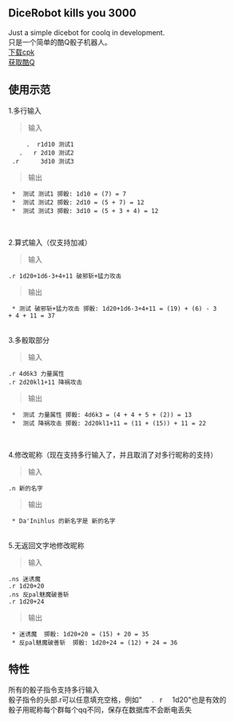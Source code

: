 DiceRobot kills you 3000
-----
Just a simple dicebot for coolq in development.<br> 
只是一个简单的酷Q骰子机器人。<br> 
[下载cpk](https://github.com/decterous/CoolQDicebot/releases/latest)<br> 
[获取酷Q](https://cqp.cc/)<br> 

使用示范
-----

1.多行输入<br>
>输入

<pre><code>     .  r1d10 测试1
   .   r 2d10 测试2
 .r      3d10 测试3</code></pre>
>输出

<pre><code> *  测试 测试1 掷骰: 1d10 = (7) = 7 
 *  测试 测试2 掷骰: 2d10 = (5 + 7) = 12
 *  测试 测试3 掷骰: 3d10 = (5 + 3 + 4) = 12 </code></pre>
<br> 

2.算式输入（仅支持加减）<br> 
>输入

<code>.r 1d20+1d6-3+4+11 破邪斩+猛力攻击</code><br>
>输出

<code> *  测试 破邪斩+猛力攻击 掷骰: 1d20+1d6-3+4+11 = (19) + (6) - 3 + 4 + 11 = 37</code><br> 
<br> 

3.多骰取部分<br> 
>输入

<pre><code>.r 4d6k3 力量属性
.r 2d20kl1+11 降祸攻击</code></pre>
>输出

<pre><code> *  测试 力量属性 掷骰: 4d6k3 = (4 + 4 + 5 + (2)) = 13
 *  测试 降祸攻击 掷骰: 2d20kl1+11 = (11 + (15)) + 11 = 22</code></pre>
<br> 

4.修改昵称（现在支持多行输入了，并且取消了对多行昵称的支持）<br> 
>输入

<code>.n 新的名字</code><br>
>输出

<code> * Da'Inihlus 的新名字是  新的名字</code><br> 
<br> 

5.无返回文字地修改昵称<br> 
>输入

<pre><code>.ns 迷诱魔
.r 1d20+20
.ns 反pal魅魔破善斩
.r 1d20+24</code></pre> 
>输出

<pre><code> * 迷诱魔  掷骰: 1d20+20 = (15) + 20 = 35
 * 反pal魅魔破善斩  掷骰: 1d20+24 = (12) + 24 = 36</code></pre> 


特性
-----
所有的骰子指令支持多行输入<br> 
骰子指令的头部.r可以任意填充空格，例如"      .    r     1d20"也是有效的<br> 
骰子用昵称每个群每个qq不同，保存在数据库不会断电丢失<br> 
